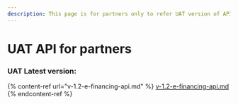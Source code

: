 ```yaml
---
description: This page is for partners only to refer UAT version of APIs
---
```


# UAT API for partners

### UAT Latest version:

{% content-ref url="v-1.2-e-financing-api.md" %}
[v-1.2-e-financing-api.md](v-1.2-e-financing-api.md)
{% endcontent-ref %}
